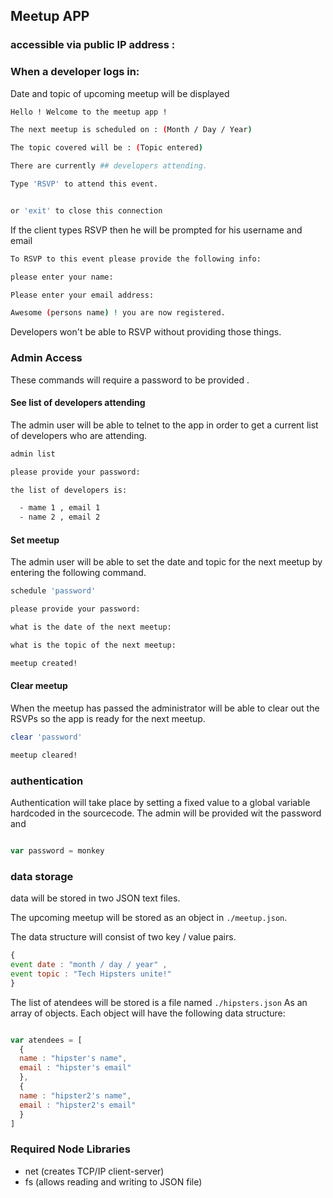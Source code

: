 ## Meetup APP




### accessible via public IP address :

### When a developer logs in:

 Date and topic of upcoming meetup will be displayed

 ```bash
 Hello ! Welcome to the meetup app !

 The next meetup is scheduled on : (Month / Day / Year)

 The topic covered will be : (Topic entered)

 There are currently ## developers attending.

 Type 'RSVP' to attend this event.  


 or 'exit' to close this connection

 ```

 If the client types RSVP then he will be prompted for his username and email

 ```bash
 To RSVP to this event please provide the following info:

 please enter your name:

 Please enter your email address:

 Awesome (persons name) ! you are now registered.

 ```
 Developers won't be able to RSVP without providing those things.


### Admin Access

These commands will require a password to be provided .

#### See list of developers attending

The admin user will be able to telnet to the app in order to get a current list of developers who are attending.

```bash
admin list

please provide your password:

the list of developers is:

  - mame 1 , email 1
  - name 2 , email 2

```

#### Set meetup

The admin user will be able to set the date and topic for the next meetup by entering the following command.

```bash
schedule 'password'

please provide your password:

what is the date of the next meetup:

what is the topic of the next meetup:

meetup created!

```
#### Clear meetup

When the meetup has passed the administrator will be able to clear out the RSVPs so the app is ready for the next meetup.

```bash
clear 'password'

meetup cleared!
```

### authentication

Authentication will take place by setting a fixed value to a global variable hardcoded in the sourcecode. The admin will be provided wit the password and

```javascript

var password = monkey

```
### data storage

data will be stored in two JSON text files.

The upcoming meetup will be stored as an object in `./meetup.json`.

The data structure will consist of two key / value pairs.
```javascript
{
event date : "month / day / year" ,
event topic : "Tech Hipsters unite!"
}
```

The list of atendees will be stored is a file named `./hipsters.json` As an array of objects. Each object will have the following data structure:

```javascript

var atendees = [
  {
  name : "hipster's name",
  email : "hipster's email"
  },
  {
  name : "hipster2's name",
  email : "hipster2's email"
  }
]
```

### Required Node Libraries

  - net (creates TCP/IP client-server)
  - fs (allows reading and writing to JSON file)
